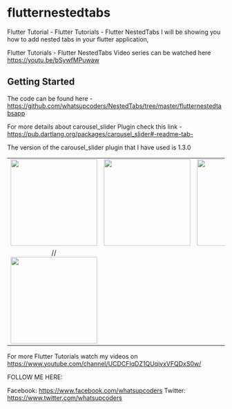 # flutternestedtabs

Flutter Tutorial - Flutter Tutorials - Flutter NestedTabs
I will be showing you how to add nested tabs in your flutter application,

Flutter Tutorials - Flutter NestedTabs Video series can be watched here https://youtu.be/bSywfMPuwaw
## Getting Started

The code can be found here - https://github.com/whatsupcoders/NestedTabs/tree/master/flutternestedtabsapp

For more details about carousel_slider Plugin check this link - https://pub.dartlang.org/packages/carousel_slider#-readme-tab-

The version of the  carousel_slider plugin that I have used is 1.3.0


<div style="text-align: center">
    <table>
        <tr>
            <td style="text-align: center">
                    <img src="https://user-images.githubusercontent.com/46075509/58398646-5597e100-801b-11e9-8a69-eba6bb68c7bc.png" width="200"/>
            </td>            
            <td style="text-align: center">              
                    <img src="https://user-images.githubusercontent.com/46075509/58398647-56307780-801b-11e9-9543-67cb2ccac96e.png" width="200"/>
            </td>
            <td style="text-align: center">
                    <img src="https://user-images.githubusercontent.com/46075509/58398649-5761a480-801b-11e9-8a2b-d020f919ea42.png" width="200" />
            </td>
        </tr>
      <tr>
            <td style="text-align: center">
                    //<img src="https://user-images.githubusercontent.com/46075509/58398646-5597e100-801b-11e9-8a69-eba6bb68c7bc.png" width="200"/>
            </td>            
      </tr>
  </table>
  </div>
  
For more Flutter Tutorials watch my videos on https://www.youtube.com/channel/UCDCFIqDZ1QUqivxVFQDxS0w/

FOLLOW ME HERE:

Facebook: https://www.facebook.com/whatsupcoders
Twitter: https://www.twitter.com/whatsupcoders

